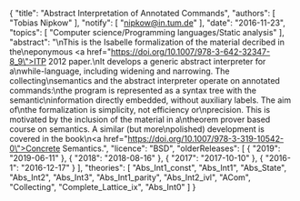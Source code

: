 {
    "title": "Abstract Interpretation of Annotated Commands",
    "authors": [
        "Tobias Nipkow"
    ],
    "notify": [
        "nipkow@in.tum.de"
    ],
    "date": "2016-11-23",
    "topics": [
        "Computer science/Programming languages/Static analysis"
    ],
    "abstract": "\nThis is the Isabelle formalization of the material decribed in the\neponymous <a href=\"https://doi.org/10.1007/978-3-642-32347-8_9\">ITP 2012 paper</a>.\nIt develops a generic abstract interpreter for a\nwhile-language, including widening and narrowing. The collecting\nsemantics and the abstract interpreter operate on annotated commands:\nthe program is represented as a syntax tree with the semantic\ninformation directly embedded, without auxiliary labels. The aim of\nthe formalization is simplicity, not efficiency or\nprecision. This is motivated by the inclusion of the material in a\ntheorem prover based course on semantics. A similar (but more\npolished) development is covered in the book\n<a href=\"https://doi.org/10.1007/978-3-319-10542-0\">Concrete Semantics</a>.",
    "licence": "BSD",
    "olderReleases": [
        {
            "2019": "2019-06-11"
        },
        {
            "2018": "2018-08-16"
        },
        {
            "2017": "2017-10-10"
        },
        {
            "2016-1": "2016-12-17"
        }
    ],
    "theories": [
        "Abs_Int1_const",
        "Abs_Int1",
        "Abs_State",
        "Abs_Int2",
        "Abs_Int3",
        "Abs_Int1_parity",
        "Abs_Int2_ivl",
        "ACom",
        "Collecting",
        "Complete_Lattice_ix",
        "Abs_Int0"
    ]
}